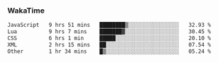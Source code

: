 ### WakaTime

<!--START_SECTION:waka-->

```txt
JavaScript   9 hrs 51 mins   ████████▒░░░░░░░░░░░░░░░░   32.93 %
Lua          9 hrs 7 mins    ███████▓░░░░░░░░░░░░░░░░░   30.45 %
CSS          6 hrs 1 min     █████░░░░░░░░░░░░░░░░░░░░   20.10 %
XML          2 hrs 15 mins   ██░░░░░░░░░░░░░░░░░░░░░░░   07.54 %
Other        1 hr 34 mins    █▒░░░░░░░░░░░░░░░░░░░░░░░   05.24 %
```

<!--END_SECTION:waka-->
